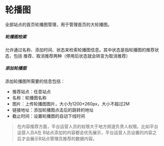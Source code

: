 # 轮播图

全部站点的首页轮播图管理，用于管理首页的大轮播图。

##### 轮播图检索

允许通过名称、添加时间、状态来检索轮播图信息。其中状态是指轮播图的推荐状态，包括 推荐、取消推荐两种（停用后状态就会转变为取消推荐）

##### 添加轮播图

添加轮播图所需要的信息包括：

- 推荐站点：任意站点
- 名称：轮播图名称
- 图片：上传轮播图图片，大小为1200*260px，大小不超过2M
- 链接地址：添加轮播图点击后的跳转的地址
- 截止时间：设置轮播图的自动下线时间



> 在内容推荐方面，平台运营人员的权限大于地方频道负责人权限。比如平台运营人员A在 B站点添加的内容都会优先展示，平台运营人员设置的内容之后才会展示B站点管理员推荐的数据内容。
